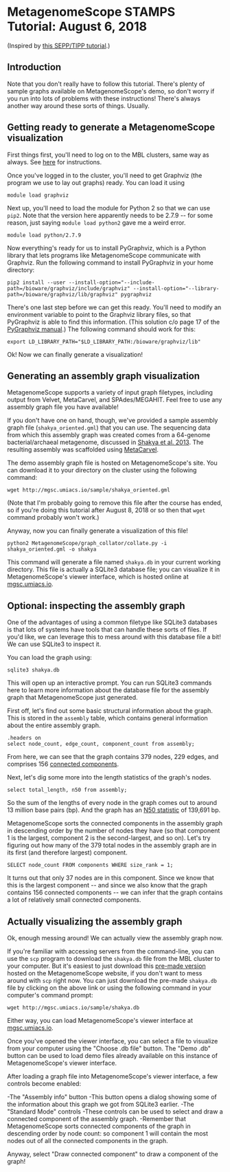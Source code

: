 # MetagenomeScope STAMPS Tutorial: August 6, 2018

(Inspired by [this SEPP/TIPP tutorial](https://github.com/MGNute/stamps-tutorial/blob/master/tutorial.md).)

## Introduction
Note that you don't really have to follow this tutorial. There's plenty of
sample graphs available on MetagenomeScope's demo, so don't worry if you run
into lots of problems with these instructions! There's always another way
around these sorts of things. Usually.

## Getting ready to generate a MetagenomeScope visualization
First things first, you'll need to log on to the MBL clusters, same way as
always. See [here](https://github.com/mblstamps/stamps2018/wiki/Installation#connecting-to-the-mbl-servers) for instructions.

Once you've logged in to the cluster, you'll need to get Graphviz (the program we use to lay out graphs) ready. You can load it using

```
module load graphviz
```

Next up, you'll need to load the module for Python 2 so that we can use `pip2`.
Note that the version here apparently needs to be 2.7.9 -- for some reason,
just saying `module load python2` gave me a weird error.

```
module load python/2.7.9
```

Now everything's ready for us to install PyGraphviz, which is a Python library
that lets programs like MetagenomeScope communicate with Graphviz.
Run the following command to install PyGraphviz in your home directory:

```
pip2 install --user --install-option="--include-path=/bioware/graphviz/include/graphviz" --install-option="--library-path=/bioware/graphviz/lib/graphviz" pygraphviz
```

There's one last step before we can get this ready. You'll need to modify an
environment variable to point to the Graphviz library files, so that
PyGraphviz is able to find this information. (This solution c/o page 17 of the
[PyGraphviz manual](http://pygraphviz.github.io/documentation/latest/pygraphviz.pdf).)
The following command should work for this:

```
export LD_LIBRARY_PATH="$LD_LIBRARY_PATH:/bioware/graphviz/lib"
```

Ok! Now we can finally generate a visualization!

## Generating an assembly graph visualization

MetagenomeScope supports a variety of input graph filetypes, including
output from Velvet, MetaCarvel, and SPAdes/MEGAHIT. Feel free to use any
assembly graph file you have available!

If you don't have one on hand, though,
we've provided a sample assembly graph file (`shakya_oriented.gml`) that you
can use. The sequencing data from which this assembly graph was created comes from a 64-genome bacterial/archaeal metagenome, discussed in [Shakya et al. 2013](https://www.ncbi.nlm.nih.gov/pubmed/23387867). The resulting assembly was scaffolded using [MetaCarvel](https://github.com/marbl/MetaCarvel).

The demo assembly graph file is hosted on MetagenomeScope's site. You can
download it to your directory on the cluster using the following command:

```
wget http://mgsc.umiacs.io/sample/shakya_oriented.gml
```

(Note that I'm probably going to remove this file after the course has ended,
so if you're doing this tutorial after August 8, 2018 or so then that `wget`
command probably won't work.)

Anyway, now you can finally generate a visualization of this file!

```
python2 MetagenomeScope/graph_collator/collate.py -i shakya_oriented.gml -o shakya
```

This command will generate a file named `shakya.db` in your current working
directory. This file is actually a SQLite3 database file; you can visualize it
in MetagenomeScope's viewer interface, which is hosted online at
[mgsc.umiacs.io](https://mgsc.umiacs.io/).

## Optional: inspecting the assembly graph

One of the advantages of using a common filetype like SQLite3 databases is that
lots of systems have tools that can handle these sorts of files.
If you'd like, we can leverage this to mess around with this database file a bit! We can use SQLite3 to inspect it.

You can load the graph using:

```
sqlite3 shakya.db
```

This will open up an interactive prompt. You can run SQLite3 commands here to
learn more information about the database file for the assembly graph
that MetagenomeScope just generated.

First off, let's find out some basic structural information about the graph.
This is stored in the `assembly` table, which contains general information
about the entire assembly graph.

```
.headers on
select node_count, edge_count, component_count from assembly;
```

From here, we can see that the graph contains 379 nodes, 229 edges, and
comprises 156 [connected components](https://en.wikipedia.org/wiki/Connected_component_(graph_theory)).

Next, let's dig some more into the length statistics of the graph's nodes.

```
select total_length, n50 from assembly;
```

So the sum of the lengths of every node in the graph comes out to around 13
million base pairs (bp). And the graph has an [N50 statistic](https://en.wikipedia.org/wiki/N50,_L50,_and_related_statistics#N50) of 139,691 bp.

MetagenomeScope sorts the connected components in the assembly graph in
descending order by the number of nodes they have (so that component 1 is the
largest, component 2 is the second-largest, and so on).
Let's try figuring out how many of the 379 total nodes in the assembly graph are in
its first (and therefore largest) component.

```
SELECT node_count FROM components WHERE size_rank = 1;
```

It turns out that only 37 nodes are in this component. Since we know that this
is the largest component -- and since we also know that the graph contains 156
connected components -- we can infer that the graph contains a lot of
relatively small connected components.

## Actually visualizing the assembly graph

Ok, enough messing around! We can actually view the assembly graph now.

If you're familiar with accessing servers from the command-line, you can use
the `scp` program to download the `shakya.db` file from the MBL cluster to your
computer.
But it's easiest to just download this
[pre-made version](http://mgsc.umiacs.io/sample/shakya.db) hosted on the
MetagenomeScope website, if you don't want to mess around with `scp` right now.
You can just download the pre-made `shakya.db` file by clicking on the above
link or using the following command in your computer's command prompt:

```
wget http://mgsc.umiacs.io/sample/shakya.db
```

Either way, you can load MetagenomeScope's viewer interface at [mgsc.umiacs.io](https://mgsc.umiacs.io/).

Once you've opened the viewer interface, you can select a file to visualize
from your computer using the "Choose .db file" button. The "Demo .db" button
can be used to load demo files already available on this instance of
MetagenomeScope's viewer interface.

After loading a graph file into MetagenomeScope's viewer interface, a few controls become enabled:

-The "Assembly info" button
    -This button opens a dialog showing some of the information about this
    graph we got from SQLite3 earlier.
-The "Standard Mode" controls
    -These controls can be used to select and draw a connected component of the
    assembly graph.
    -Remember that MetagenomeScope sorts connected components of the graph in
    descending order by node count: so component 1 will contain the most nodes out
    of all the connected components in the graph. 

Anyway, select "Draw connected component" to draw a component of the graph!

